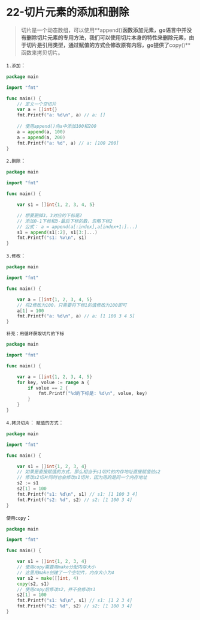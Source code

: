 # 22-切片元素的添加和删除
> 切片是一个动态数组，可以使用**append()**函数添加元素，go语言中并没有删除切片元素的专用方法，我们可以使用切片本身的特性来删除元素，由于切片是引用类型，通过赋值的方式会修改原有内容，go提供了**copy()**函数来拷贝切片。

`1.添加`：
```go
package main

import "fmt"

func main() {
    // 定义一个空切片
    var a = []int{}
    fmt.Printf("a: %d\n", a) // a: []
    
    // 使用append()向a中添加100和200
    a = append(a, 100)
    a = append(a, 200) 
    fmt.Printf("a: %d", a) // a: [100 200]
}
```
`2.删除`：
```go
package main

import "fmt"

func main() {

    var s1 = []int{1, 2, 3, 4, 5}

    // 想要删掉3，3对应的下标是2
    // 添加0-1下标和3-最后下标的数，忽略下标2
    // 公式： a = append(a[:index],a[index+1:]...)
    s1 = append(s1[:2], s1[3:]...)
    fmt.Printf("s1: %v\n", s1)
}
```
`3.修改`：
```go
package main

import "fmt"

func main() {

    var a = []int{1, 2, 3, 4, 5}
    // 将2修改为100，只需要将下标1的值修改为100即可
    a[1] = 100
    fmt.Printf("a: %d\n", a) // a: [1 100 3 4 5]
}
```
`补充：用循环获取切片的下标`
```go
package main

import "fmt"

func main() {

    var a = []int{1, 2, 3, 4, 5}
    for key, volue := range a {
        if volue == 2 {
            fmt.Printf("%d的下标是: %d\n", volue, key)
        }
    }
}
```
`4.拷贝切片`：
`赋值的方式`：
```go
package main

import "fmt"

func main() {

    var s1 = []int{1, 2, 3, 4}
    // 如果是直接赋值的方式，那么相当于s1切片的内存地址直接赋值给s2
    // 修改s2切片同时也会修改s1切片，因为用的是同一个内存地址
    s2 := s1
    s2[1] = 100
    fmt.Printf("s1: %d\n", s1) // s1: [1 100 3 4]
    fmt.Printf("s2: %d", s2) // s2: [1 100 3 4]
} 
```
`使用copy`：
```go
package main

import "fmt"

func main() {

    var s1 = []int{1, 2, 3, 4}
    // 使用copy需要用make分配内存大小
    // 这里用make创建了一个空切片，内存大小为4
    var s2 = make([]int, 4)
    copy(s2, s1)
    // 使用copy后修改s2，并不会修改s1
    s2[1] = 100
    fmt.Printf("s1: %d\n", s1) // s1: [1 2 3 4]
    fmt.Printf("s2: %d", s2) // s2: [1 100 3 4]
}
```